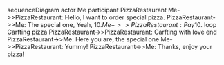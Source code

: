 sequenceDiagram
actor Me
participant PizzaRestaurant
Me->>PizzaRestaurant: Hello, I want to order special pizza.
PizzaRestaurant->>Me: The special one, Yeah, 10$.
Me->>PizzaRestaurant: Pay 10$.
loop Carfting pizza
    PizzaRestaurant->>PizzaRestaurant: Carfting with love
end
PizzaRestaurant->>Me: Here you are, the special one
Me->>PizzaRestaurant: Yummy!
PizzaRestaurant->>Me: Thanks, enjoy your pizza!

  
